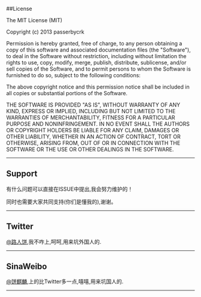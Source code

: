 ##License

The MIT License (MIT)

Copyright (c) 2013 passerbycrk

Permission is hereby granted, free of charge, to any person obtaining a copy of
this software and associated documentation files (the "Software"), to deal in
the Software without restriction, including without limitation the rights to
use, copy, modify, merge, publish, distribute, sublicense, and/or sell copies of
the Software, and to permit persons to whom the Software is furnished to do so,
subject to the following conditions:

The above copyright notice and this permission notice shall be included in all
copies or substantial portions of the Software.

THE SOFTWARE IS PROVIDED "AS IS", WITHOUT WARRANTY OF ANY KIND, EXPRESS OR
IMPLIED, INCLUDING BUT NOT LIMITED TO THE WARRANTIES OF MERCHANTABILITY, FITNESS
FOR A PARTICULAR PURPOSE AND NONINFRINGEMENT. IN NO EVENT SHALL THE AUTHORS OR
COPYRIGHT HOLDERS BE LIABLE FOR ANY CLAIM, DAMAGES OR OTHER LIABILITY, WHETHER
IN AN ACTION OF CONTRACT, TORT OR OTHERWISE, ARISING FROM, OUT OF OR IN
CONNECTION WITH THE SOFTWARE OR THE USE OR OTHER DEALINGS IN THE SOFTWARE.

---

## Support

有什么问题可以直接在ISSUE中提出,我会努力维护的！

同时也需要大家共同支持(你们是懂我的),谢谢。

---
## Twitter 

[@路人饼](https://twitter.com/passerbycrk),我不咋上,呵呵,用来坑外国人的.

---
## SinaWeibo
[@饼麒麟](http://weibo.com/passerbycrk/),上的比Twitter多一点,嘻嘻,用来坑国人的.

---

